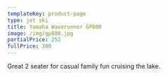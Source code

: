 ```yaml
---
templateKey: product-page
type: jet ski
title: Yamaha Waverunner GP800
image: /img/gp800.jpg
partialPrice: 252
fullPrice: 300
---
```

Great 2 seater for casual family fun cruising the lake.
